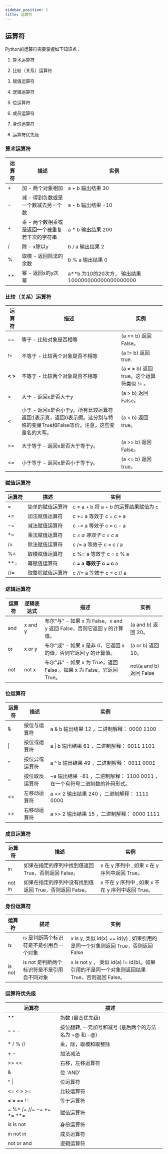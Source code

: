 ```yaml
---
sidebar_position: 2
title: 运算符
---
```


## 运算符

Python的运算符需要掌握如下知识点：

1. 算术运算符

2. 比较（关系）运算符

3. 赋值运算符

4. 逻辑运算符

5. 位运算符

6. 成员运算符

7. 身份运算符

8. 运算符优先级

### 算术运算符

| 运算符 | 描述 | 实例 |
| --- | --- | --- |
| + | 加 - 两个对象相加 | a + b 输出结果 30 |
| - | 减 - 得到负数或是一个数减去另一个数 | a - b 输出结果 -10 |
| * | 乘 - 两个数相乘或是返回一个被重复若干次的字符串 | a * b 输出结果 200 |
| / | 除 - x除以y | b / a 输出结果 2 |
| % | 取模 - 返回除法的余数 | b % a 输出结果 0 |
| ** | 幂 - 返回x的y次幂 | a**b 为10的20次方， 输出结果 100000000000000000000 |

### 比较（关系）运算符

| 运算符 | 描述 | 实例 |
| --- | --- | --- |
| == | 等于 - 比较对象是否相等 | (a == b) 返回 False。 |
| != | 不等于 - 比较两个对象是否不相等 | (a != b) 返回 true. |
| **<** **>** | 不等于 - 比较两个对象是否不相等 | (a **<** **>** b) 返回 true。这个运算符类似 != 。 |
| > | 大于 - 返回x是否大于y | (a > b) 返回 False。 |
| < | 小于 - 返回x是否小于y。所有比较运算符返回1表示真，返回0表示假。这分别与特殊的变量True和False等价。注意，这些变量名的大写。 | (a < b) 返回 true。 |
| >= | 大于等于 - 返回x是否大于等于y。 | (a >= b) 返回 False。 |
| <= | 小于等于 - 返回x是否小于等于y。 | (a <= b) 返回 true。 |

### 赋值运算符

| 运算符 | 描述 | 实例 |
| --- | --- | --- |
| = | 简单的赋值运算符 | c = a + b 将 a + b 的运算结果赋值为 c |
| += | 加法赋值运算符 | c += a 等效于 c = c + a |
| -= | 减法赋值运算符 | c -= a 等效于 c = c - a |
| *= | 乘法赋值运算符 | c *= a 等效于 c = c* a |
| /= | 除法赋值运算符 | c /= a 等效于 c = c / a |
| %= | 取模赋值运算符 | c %= a 等效于 c = c % a |
| **= | 幂赋值运算符 | c **= a 等效于 c = c** a |
| //= | 取整除赋值运算符 | c //= a 等效于 c = c // a |

### 逻辑运算符

| 运算符 | 逻辑表达式 | 描述 | 实例 |
| --- | --- | --- | --- |
| and | x and y | 布尔"与" - 如果 x 为 False，x and y 返回 False，否则它返回 y 的计算值。 | (a and b) 返回 20。 |
| or | x or y | 布尔"或" - 如果 x 是非 0，它返回 x 的值，否则它返回 y 的计算值。 | (a or b) 返回 10。 |
| not | not x | 布尔"非" - 如果 x 为 True，返回 False 。如果 x 为 False，它返回 True。 | not(a and b) 返回 False |

### 位运算符

| 运算符 | 描述 | 实例 |
| --- | --- | --- |
| & | 按位与运算符 | a & b 输出结果 12 ，二进制解释： 0000 1100 |
| \| | 按位或运算符 | a \| b 输出结果 61 ，二进制解释： 0011 1101 |
| ^ | 按位异或运算符 | a ^ b 输出结果 49 ，二进制解释： 0011 0001 |
| ~ | 按位取反运算符 | ~a 输出结果 -61 ，二进制解释： 1100 0011 ，在一个有符号二进制数的补码形式。 |
| << | 左移动运算符 | a << 2 输出结果 240 ，二进制解释： 1111 0000 |
| >> | 右移动运算符 | a >> 2 输出结果 15 ，二进制解释： 0000 1111 |

### 成员运算符

| 运算符 | 描述 | 实例 |
| --- | --- | --- |
| in | 如果在指定的序列中找到值返回 True，否则返回 False。 | x 在 y 序列中 , 如果 x 在 y 序列中返回 True。 |
| not in | 如果在指定的序列中没有找到值返回 True，否则返回 False。 | x 不在 y 序列中 , 如果 x 不在 y 序列中返回 True。 |

### 身份运算符

| 运算符 | 描述 | 实例 |
| --- | --- | --- |
| is | is 是判断两个标识符是不是引用自一个对象 | x is y, 类似 id(x) == id(y) , 如果引用的是同一个对象则返回 True，否则返回 False |
| is not | is not 是判断两个标识符是不是引用自不同对象 | x is not y ， 类似 id(a) != id(b)。如果引用的不是同一个对象则返回结果 True，否则返回 False。 |

### 运算符优先级

| 运算符 | 描述 |
| --- | --- |
| ** | 指数 (最高优先级) |
| ~ + - | 按位翻转, 一元加号和减号 (最后两个的方法名为 +@ 和 -@) |
| * / % // | 乘，除，取模和取整除 |
| + - | 加法减法 |
| >> << | 右移，左移运算符 |
| & | 位 'AND' |
| ^ \| | 位运算符 |
| <= < > >= | 比较运算符 |
| **<** **>** == != | 等于运算符 |
| = %= /= //= -= += *= **= | 赋值运算符 |
| is is not | 身份运算符 |
| in not in | 成员运算符 |
| not or and | 逻辑运算符 |
